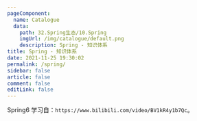 ```yaml
---
pageComponent: 
  name: Catalogue
  data: 
    path: 32.Spring生态/10.Spring
    imgUrl: /img/catalogue/default.png
    description: Spring - 知识体系
title: Spring - 知识体系
date: 2021-11-25 19:30:02
permalink: /spring/
sidebar: false
article: false
comment: false
editLink: false
---
```




Spring6 学习自：`https://www.bilibili.com/video/BV1kR4y1b7Qc`。
